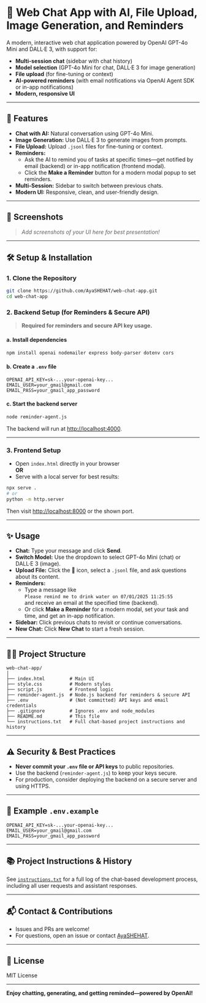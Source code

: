 # 💬 Web Chat App with AI, File Upload, Image Generation, and Reminders

A modern, interactive web chat application powered by OpenAI GPT-4o Mini and DALL·E 3, with support for:
- **Multi-session chat** (sidebar with chat history)
- **Model selection** (GPT-4o Mini for chat, DALL·E 3 for image generation)
- **File upload** (for fine-tuning or context)
- **AI-powered reminders** (with email notifications via OpenAI Agent SDK or in-app notifications)
- **Modern, responsive UI**

---

## 🚀 Features

- **Chat with AI:** Natural conversation using GPT-4o Mini.
- **Image Generation:** Use DALL·E 3 to generate images from prompts.
- **File Upload:** Upload `.jsonl` files for fine-tuning or context.
- **Reminders:** 
  - Ask the AI to remind you of tasks at specific times—get notified by email (backend) or in-app notification (frontend modal).
  - Click the **Make a Reminder** button for a modern modal popup to set reminders.
- **Multi-Session:** Sidebar to switch between previous chats.
- **Modern UI:** Responsive, clean, and user-friendly design.

---

## 📸 Screenshots

> _Add screenshots of your UI here for best presentation!_

---

## 🛠️ Setup & Installation

### 1. **Clone the Repository**

```sh
git clone https://github.com/AyaSHEHAT/web-chat-app.git
cd web-chat-app
```

### 2. **Backend Setup (for Reminders & Secure API)**

> **Required for reminders and secure API key usage.**

#### a. Install dependencies

```sh
npm install openai nodemailer express body-parser dotenv cors
```

#### b. Create a `.env` file

```env
OPENAI_API_KEY=sk-...your-openai-key...
EMAIL_USER=your_gmail@gmail.com
EMAIL_PASS=your_gmail_app_password
```

#### c. Start the backend server

```sh
node reminder-agent.js
```

The backend will run at [http://localhost:4000](http://localhost:4000).

---

### 3. **Frontend Setup**

- Open `index.html` directly in your browser  
  **OR**  
- Serve with a local server for best results:

```sh
npx serve .
# or
python -m http.server
```
Then visit [http://localhost:8000](http://localhost:8000) or the shown port.

---

## ✨ Usage

- **Chat:** Type your message and click **Send**.
- **Switch Model:** Use the dropdown to select GPT-4o Mini (chat) or DALL·E 3 (image).
- **Upload File:** Click the 📁 icon, select a `.jsonl` file, and ask questions about its content.
- **Reminders:** 
  - Type a message like  
    `Please remind me to drink water on 07/01/2025 11:25:55`  
    and receive an email at the specified time (backend).
  - Or click **Make a Reminder** for a modern modal, set your task and time, and get an in-app notification.
- **Sidebar:** Click previous chats to revisit or continue conversations.
- **New Chat:** Click **New Chat** to start a fresh session.

---

## 🧑‍💻 Project Structure

```
web-chat-app/
│
├── index.html         # Main UI
├── style.css          # Modern styles
├── script.js          # Frontend logic
├── reminder-agent.js  # Node.js backend for reminders & secure API
├── .env               # (Not committed) API keys and email credentials
├── .gitignore         # Ignores .env and node_modules
├── README.md          # This file
└── instructions.txt   # Full chat-based project instructions and history
```

---

## ⚠️ Security & Best Practices

- **Never commit your `.env` file or API keys** to public repositories.
- Use the backend (`reminder-agent.js`) to keep your keys secure.
- For production, consider deploying the backend on a secure server and using HTTPS.

---

## 📝 Example `.env.example`

```env
OPENAI_API_KEY=sk-...your-openai-key...
EMAIL_USER=your_gmail@gmail.com
EMAIL_PASS=your_gmail_app_password
```

---

## 📚 Project Instructions & History

See [`instructions.txt`](./instructions.txt) for a full log of the chat-based development process, including all user requests and assistant responses.

---

## 📬 Contact & Contributions

- Issues and PRs are welcome!
- For questions, open an issue or contact [AyaSHEHAT](https://github.com/AyaSHEHAT).

---

## 📄 License

MIT License

---

**Enjoy chatting, generating, and getting reminded—powered by OpenAI!**